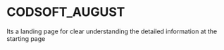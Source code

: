 # CODSOFT_AUGUST
Its a landing page for clear understanding the detailed information at the starting page